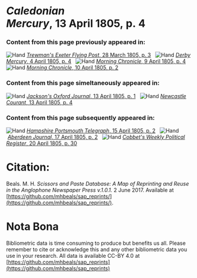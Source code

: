 # *Caledonian Mercury*, 13 April 1805, p. 4  
  
### Content from this page previously appeared in:  
![Hand](http://scissorsandpaste.net/wp-content/uploads/2017/06/smallhandpointer.png) [*Trewman's Exeter Flying Post*, 28 March 1805, p. 3](https://mhbeals.github.io/sap_html/Trewman's-Exeter-Flying-Post/Trewman's-Exeter-Flying-Post-28-March-1805-p-3)  
![Hand](http://scissorsandpaste.net/wp-content/uploads/2017/06/smallhandpointer.png) [*Derby Mercury*, 4 April 1805, p. 4](https://mhbeals.github.io/sap_html/Derby-Mercury/Derby-Mercury-4-April-1805-p-4)  
![Hand](http://scissorsandpaste.net/wp-content/uploads/2017/06/smallhandpointer.png) [*Morning Chronicle*, 9 April 1805, p. 4](https://mhbeals.github.io/sap_html/Morning-Chronicle/Morning-Chronicle-9-April-1805-p-4)  
![Hand](http://scissorsandpaste.net/wp-content/uploads/2017/06/smallhandpointer.png) [*Morning Chronicle*, 10 April 1805, p. 2](https://mhbeals.github.io/sap_html/Morning-Chronicle/Morning-Chronicle-10-April-1805-p-2)  
  
### Content from this page simeltaneously appeared in:  
![Hand](http://scissorsandpaste.net/wp-content/uploads/2017/06/smallhandpointer.png) [*Jackson's Oxford Journal*, 13 April 1805, p. 1](https://mhbeals.github.io/sap_html/Jackson's-Oxford-Journal/Jackson's-Oxford-Journal-13-April-1805-p-1)  
![Hand](http://scissorsandpaste.net/wp-content/uploads/2017/06/smallhandpointer.png) [*Newcastle Courant*, 13 April 1805, p. 4](https://mhbeals.github.io/sap_html/Newcastle-Courant/Newcastle-Courant-13-April-1805-p-4)  
  
### Content from this page subsequently appeared in:  
![Hand](http://scissorsandpaste.net/wp-content/uploads/2017/06/smallhandpointer.png) [*Hampshire Portsmouth Telegraph*, 15 April 1805, p. 2](https://mhbeals.github.io/sap_html/Hampshire-Portsmouth-Telegraph/Hampshire-Portsmouth-Telegraph-15-April-1805-p-2)  
![Hand](http://scissorsandpaste.net/wp-content/uploads/2017/06/smallhandpointer.png) [*Aberdeen Journal*, 17 April 1805, p. 2](https://mhbeals.github.io/sap_html/Aberdeen-Journal/Aberdeen-Journal-17-April-1805-p-2)  
![Hand](http://scissorsandpaste.net/wp-content/uploads/2017/06/smallhandpointer.png) [*Cobbet's Weekly Political Register*, 20 April 1805, p. 30](https://mhbeals.github.io/sap_html/Cobbet's-Weekly-Political-Register/Cobbet's-Weekly-Political-Register-20-April-1805-p-30)  


# Citation: 

Beals. M. H. *Scissors and Paste Database: A Map of Reprinting and Reuse in the Anglophone Newspaper Press v.1.0.1.* 2 June 2017. Available at [https://github.com/mhbeals/sap_reprints/](https://github.com/mhbeals/sap_reprints/). 

# Nota Bona

Bibliometric data is time consuming to produce but benefits us all. Please remember to cite or acknowledge this and any other bibliometric data you use in your research. All data is available CC-BY 4.0 at [https://github.com/mhbeals/sap_reprints](https://github.com/mhbeals/sap_reprints)